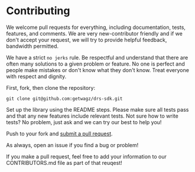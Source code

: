 # Contributing

We welcome pull requests for everything, including documentation, tests, features, and comments. We are very new-contributor friendly and if we don't accept your request, we will
try to provide helpful feedback, bandwidth permitted.

We have a strict `no jerks` rule. Be respectful and understand that there are often many solutions to a given problem or feature. No one is perfect and people make mistakes or don't know what they don't know. Treat everyone with respect and dignity.

First, fork, then clone the repository:

    git clone git@github.com:getwagz/drs-sdk.git

Set up the library using the README steps. Please make sure all tests pass and that any new features include relevant tests. Not sure how to write tests? No problem, just ask and we can try our best to help you!

Push to your fork and [submit a pull request][pr].

[pr]: https://github.com/getwagz/drs-sdk/compare/

As always, open an issue if you find a bug or problem!

If you make a pull request, feel free to add your information to our CONTRIBUTORS.md file as part of that reuqest!